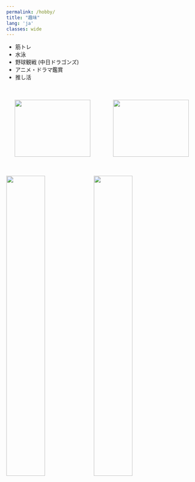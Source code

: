 ```yaml
---
permalink: /hobby/
title: "趣味"
lang: 'ja'
classes: wide
---
```


* 筋トレ
* 水泳
* 野球観戦 (中日ドラゴンズ)
* アニメ・ドラマ鑑賞
* 推し活



<div style="margin: 50px 0; display: flex; justify-content: center; gap: 60px; align-items: center;">
  <div style="text-align: center;">
    <img src="{{ site.url }}{{ site.baseurl }}/assets/images/inui.jpg" style="width: 200px; height: 150px; object-fit: cover;">
 
  </div>
  <div style="text-align: center;">
    <img src="{{ site.url }}{{ site.baseurl }}/assets/images/momonga.jpg" style="width: 200px; height: 150px; object-fit: cover;">

  </div>
</div>

  <img src="{{ site.url }}{{ site.baseurl }}/assets/images/inui.jpg" style="width: 45%;">
  <img src="{{ site.url }}{{ site.baseurl }}/assets/images/momonga.jpg" style="width: 45%;">